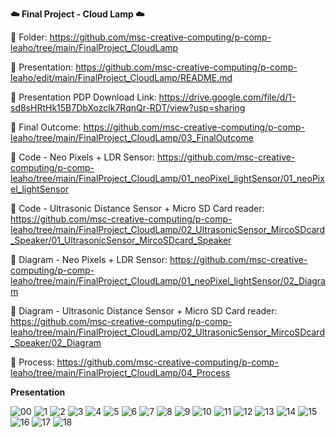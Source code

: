 **☁️ Final Project - Cloud Lamp ☁️**

🔗 Folder: https://github.com/msc-creative-computing/p-comp-leaho/tree/main/FinalProject_CloudLamp

🔗 Presentation: https://github.com/msc-creative-computing/p-comp-leaho/edit/main/FinalProject_CloudLamp/README.md

🔗 Presentation PDP Download Link: https://drive.google.com/file/d/1-sd8sHRtHk15B7DbXozclk7RqnQr-RDT/view?usp=sharing

🔗 Final Outcome: https://github.com/msc-creative-computing/p-comp-leaho/tree/main/FinalProject_CloudLamp/03_FinalOutcome

🔗 Code - Neo Pixels + LDR Sensor: https://github.com/msc-creative-computing/p-comp-leaho/tree/main/FinalProject_CloudLamp/01_neoPixel_lightSensor/01_neoPixel_lightSensor

🔗 Code - Ultrasonic Distance Sensor + Micro SD Card reader: https://github.com/msc-creative-computing/p-comp-leaho/tree/main/FinalProject_CloudLamp/02_UltrasonicSensor_MircoSDcard_Speaker/01_UltrasonicSensor_MircoSDcard_Speaker 

🔗 Diagram - Neo Pixels + LDR Sensor: https://github.com/msc-creative-computing/p-comp-leaho/tree/main/FinalProject_CloudLamp/01_neoPixel_lightSensor/02_Diagram

🔗 Diagram - Ultrasonic Distance Sensor + Micro SD Card reader: https://github.com/msc-creative-computing/p-comp-leaho/tree/main/FinalProject_CloudLamp/02_UltrasonicSensor_MircoSDcard_Speaker/02_Diagram

🔗 Process: https://github.com/msc-creative-computing/p-comp-leaho/tree/main/FinalProject_CloudLamp/04_Process


**Presentation**

![00](https://user-images.githubusercontent.com/39073888/144264132-d32e2afb-ec2f-4e63-b8ad-81e43227db1f.jpg)
![1](https://user-images.githubusercontent.com/39073888/144264143-d591a0d6-25b5-45ad-9272-863545097727.jpg)
![2](https://user-images.githubusercontent.com/39073888/144264085-64147476-0db6-4dc1-be36-df3e41e10e72.jpg)
![3](https://user-images.githubusercontent.com/39073888/144264170-c5a1e0a0-2e7a-4ae0-ac72-53d3f8170bc7.jpg)
![4](https://user-images.githubusercontent.com/39073888/144264175-ae0102fd-b7d0-4a3c-b789-07e24ba945a3.jpg)
![5](https://user-images.githubusercontent.com/39073888/144264182-a83a705b-7825-46d9-a45a-54fdf85f14c8.jpg)
![6](https://user-images.githubusercontent.com/39073888/144264194-8dfde452-7363-45e5-9ddc-1ed482644892.jpg)
![7](https://user-images.githubusercontent.com/39073888/144264196-c4bbda9a-34cb-4d82-a007-2ca4d9e526bd.jpg)
![8](https://user-images.githubusercontent.com/39073888/144264198-a885b60f-cd15-4670-aeec-6763797c8716.jpg)
![9](https://user-images.githubusercontent.com/39073888/144264200-0cc7976d-bb0b-4176-ba8a-e1c689fbd79e.jpg)
![10](https://user-images.githubusercontent.com/39073888/144264203-07aac56b-1165-4c95-aa88-2f29eb079ed2.jpg)
![11](https://user-images.githubusercontent.com/39073888/144264251-b877c004-6cb3-4690-940c-d88b3d923170.jpg)
![12](https://user-images.githubusercontent.com/39073888/144264263-d5e08b50-46eb-4824-ab46-d0c9e9914538.jpg)
![13](https://user-images.githubusercontent.com/39073888/144264269-19567cf2-d795-40fc-bc21-4bdcba06eac5.jpg)
![14](https://user-images.githubusercontent.com/39073888/144264275-00dd88b5-e8fa-49e5-9f40-d059f94e8f3d.jpg)
![15](https://user-images.githubusercontent.com/39073888/144264277-199f1d94-610e-4070-8380-5023772084f9.jpg)
![16](https://user-images.githubusercontent.com/39073888/144264286-eea00769-bd7d-4f7c-824e-9055af9f84b6.jpg)
![17](https://user-images.githubusercontent.com/39073888/144264359-d67e7c1c-7b26-42e0-b317-cbc865861e06.jpg)
![18](https://user-images.githubusercontent.com/39073888/144264363-ad88bc81-e302-4364-826c-c7b30156dc61.jpg)
